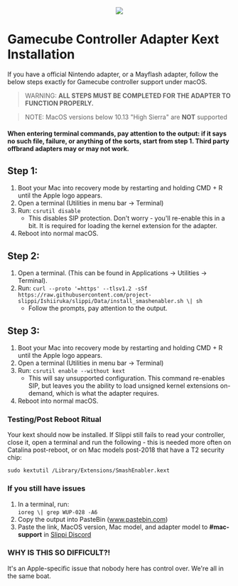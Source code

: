 <p align="center">
  <img src="https://slippi.gg/static/media/SlippiLogo.81afd6df.svg"/>
</p>

# Gamecube Controller Adapter Kext Installation
If you have a official Nintendo adapter, or a Mayflash adapter, follow the below steps exactly for Gamecube controller support under macOS. 

> WARNING: **ALL STEPS MUST BE COMPLETED FOR THE ADAPTER TO FUNCTION PROPERLY.**

> NOTE: MacOS versions below 10.13 "High Sierra" are **NOT** supported

#### **When entering terminal commands, pay attention to the output: if it says no such file, failure, or anything of the sorts, start from step 1. Third party offbrand adapters may or may not work.**

## Step 1:
1. Boot your Mac into recovery mode by restarting and holding CMD + R until the Apple logo appears.
1. Open a terminal (Utilities in menu bar -> Terminal)
1. Run: `csrutil disable`  
    * This disables SIP protection. Don't worry - you'll re-enable this in a bit. It is required for loading the kernel extension for the adapter.  
1. Reboot into normal macOS.

## Step 2:
1. Open a terminal. (This can be found in Applications -> Utilities -> Terminal).
1. Run: `curl --proto '=https' --tlsv1.2 -sSf https://raw.githubusercontent.com/project-slippi/Ishiiruka/slippi/Data/install_smashenabler.sh \| sh`
    * Follow the prompts, pay attention to the output.

## Step 3:
1. Boot your Mac into recovery mode by restarting and holding CMD + R until the Apple logo appears.
1. Open a terminal (Utilities in menu bar -> Terminal)
1. Run: `csrutil enable --without kext`
    * This will say unsupported configuration. This command re-enables SIP, but leaves you the ability to load unsigned kernel extensions on-demand, which is what the adapter requires.  
1. Reboot into normal macOS.

### Testing/Post Reboot Ritual
Your kext should now be installed. If Slippi still fails to read your controller, close it, open a terminal and run the following - this is needed more often on Catalina post-reboot, or on Mac models post-2018 that have a T2 security chip:

`sudo kextutil /Library/Extensions/SmashEnabler.kext`

### If you still have issues

1. In a terminal, run:  
`ioreg \| grep WUP-028 -A6`
1. Copy the output into PasteBin (www.pastebin.com)
1. Paste the link, MacOS version, Mac model, and adapter model to **\#mac-support** in [Slippi Discord](http://discord.gg/pPfEaW5) 

### WHY IS THIS SO DIFFICULT?!
It's an Apple-specific issue that nobody here has control over. We're all in the same boat. 